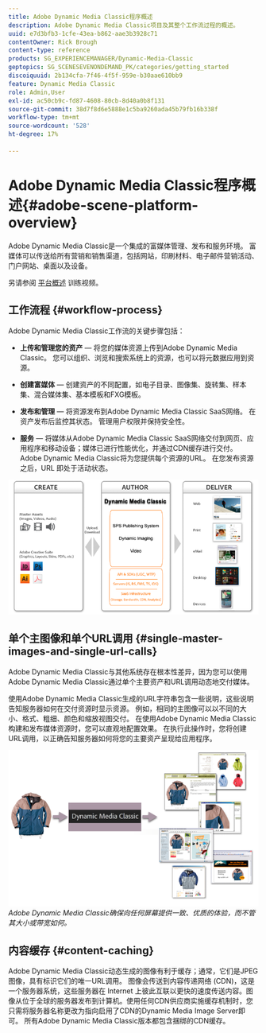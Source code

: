 ```yaml
---
title: Adobe Dynamic Media Classic程序概述
description: Adobe Dynamic Media Classic项目及其整个工作流过程的概述。
uuid: e7d3bfb3-1cfe-43ea-b862-aae3b3928c71
contentOwner: Rick Brough
content-type: reference
products: SG_EXPERIENCEMANAGER/Dynamic-Media-Classic
geptopics: SG_SCENESEVENONDEMAND_PK/categories/getting_started
discoiquuid: 2b134cfa-7f46-4f5f-959e-b30aae610bb9
feature: Dynamic Media Classic
role: Admin,User
exl-id: ac50cb9c-fd87-4608-80cb-8d40a0b8f131
source-git-commit: 38d7f8d6e5888e1c5ba9260ada45b79fb16b338f
workflow-type: tm+mt
source-wordcount: '528'
ht-degree: 17%

---
```


# Adobe Dynamic Media Classic程序概述{#adobe-scene-platform-overview}

Adobe Dynamic Media Classic是一个集成的富媒体管理、发布和服务环境。 富媒体可以传送给所有营销和销售渠道，包括网站，印刷材料、电子邮件营销活动、门户网站、桌面以及设备。

另请参阅 [平台概述](https://s7d5.scene7.com/s7viewers/html5/VideoViewer.html?videoserverurl=https://s7d5.scene7.com/is/content/&amp;emailurl=https://s7d5.scene7.com/s7/emailFriend&amp;serverUrl=https://s7d5.scene7.com/is/image/&amp;config=Scene7SharedAssets/Universal_HTML5_Video&amp;contenturl=https://s7d5.scene7.com/skins/&amp;asset=S7tutorials/572_Platform%20Overview_converted%20renamed_Getting%20Started-AVS) 训练视频。

## 工作流程 {#workflow-process}

Adobe Dynamic Media Classic工作流的关键步骤包括：

* **上传和管理您的资产**  — 将您的媒体资源上传到Adobe Dynamic Media Classic。 您可以组织、浏览和搜索系统上的资源，也可以将元数据应用到资源。

* **创建富媒体**  — 创建资产的不同配置，如电子目录、图像集、旋转集、样本集、混合媒体集、基本模板和FXG模板。

* **发布和管理**  — 将资源发布到Adobe Dynamic Media Classic SaaS网络。 在资产发布后监控其状态。 管理用户权限并保持安全性。

* **服务**  — 将媒体从Adobe Dynamic Media Classic SaaS网络交付到网页、应用程序和移动设备；媒体已进行性能优化，并通过CDN缓存进行交付。 Adobe Dynamic Media Classic将为您提供每个资源的URL。 在您发布资源之后，URL 即处于活动状态。

![Adobe Dynamic Media Classic工作流过程](/help/using/assets/gs_workflow.png)

## 单个主图像和单个URL调用 {#single-master-images-and-single-url-calls}

Adobe Dynamic Media Classic与其他系统存在根本性差异，因为您可以使用Adobe Dynamic Media Classic通过单个主要资产和URL调用动态地交付媒体。

使用Adobe Dynamic Media Classic生成的URL字符串包含一些说明，这些说明告知服务器如何在交付资源时显示资源。 例如，相同的主图像可以以不同的大小、格式、粗细、颜色和缩放视图交付。 在使用Adobe Dynamic Media Classic构建和发布媒体资源时，您可以直观地配置效果。 在执行此操作时，您将创建URL调用，以正确告知服务器如何将您的主要资产呈现给应用程序。

![Adobe Dynamic Media Classic可以将相同的主图像交付给不同大小和格式的不同媒体。](/help/using/assets/gs_dynamic_publishing.png)
*Adobe Dynamic Media Classic确保向任何屏幕提供一致、优质的体验，而不管其大小或带宽如何。*

## 内容缓存 {#content-caching}

Adobe Dynamic Media Classic动态生成的图像有利于缓存；通常，它们是JPEG图像，具有标识它们的唯一URL调用。 图像会传送到内容传递网络 (CDN)，这是一个服务器系统，这些服务器在 Internet 上彼此互联以更快的速度传送内容。图像从位于全球的服务器发布到计算机。使用任何CDN供应商实施缓存机制时，您只需将服务器名称更改为指向启用了CDN的Dynamic Media Image Server即可。 所有Adobe Dynamic Media Classic版本都包含捆绑的CDN缓存。
